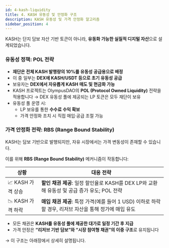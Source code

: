 ```yaml
---
id: 4-kash-liquidity
title: 4. KASH 유동성 및 안정화 구조
description: KASH 유동성 및 가격 안정화 알고리즘
sidebar_position: 4
---
```


KASH는 단지 담보 자산 기반 토큰이 아니라, **유동화 가능한 실질적 디지털 자산**으로 설계되었습니다.

### 유동성 정책: POL 전략

- **재단은 전체 KASH 발행량의 10%를 유동성 공급용으로 배정**
- 이 중 일부는 **DEX에 KASH/USDT 등으로 초기 유동성 공급**
- 보유자는 **DEX에서 자유롭게 KASH 매도 및 현금화 가능**
- KASH 프로젝트는 OlympusDAO의 **POL (Protocol Owned Liquidity)** 전략을 적용합니다
    → DEX 유동성 풀에 제공되는 LP 토큰은 모두 재단이 보유
- 유동성 풀 운영 시:
    - LP 보유를 통한 **수수료 수익 확보**
    - 가격 안정화 조치 시 직접 매입·공급 조절 가능

### 가격 안정화 전략: RBS (Range Bound Stability)

KASH는 담보 기반으로 발행되지만, 자유 시장에서는 가격 변동성이 존재할 수 있습니다.

이를 위해 **RBS (Range Bound Stability)** 메커니즘이 작동합니다:

| **상황** | **대응 전략** |
| --- | --- |
| 📈 KASH 가격 상승 | **할인 채권 제공**: 일정 할인율로 KASH를 DEX LP와 교환해 유동성 및 공급 증가 유도; POL 전략 |
| 📉 KASH 가격 하락 | **매입 채권 제공**: 특정 가격(예를 들어 1 USD) 이하로 하락할 경우, 리저브 자산을 통해 정가에 매입 유도 |
- 모든 채권은 **KASH를 유동성 풀에 제공한 대가로 일정 기간 후 지급**
- 가격 안정은 **“리저브 기반 담보”와 “시장 참여형 채권”의 이중 구조**로 유지됩니다

→ 이 구조는 아래장에서 상세히 설명됩니다.